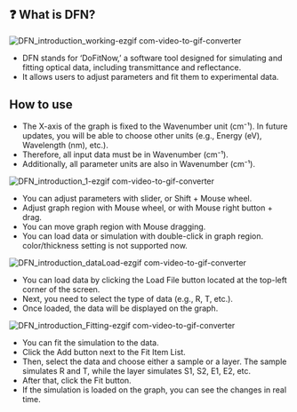 ## ❓ What is DFN?
![DFN_introduction_working-ezgif com-video-to-gif-converter](https://github.com/user-attachments/assets/84ff8118-b318-4ad8-8315-a338fcec9d4c)

- DFN stands for ‘DoFitNow,’ a software tool designed for simulating and fitting optical data, including transmittance and reflectance.
- It allows users to adjust parameters and fit them to experimental data.



## How to use
- The X-axis of the graph is fixed to the Wavenumber unit (cm⁻¹). In future updates, you will be able to choose other units (e.g., Energy (eV), Wavelength (nm), etc.).
- Therefore, all input data must be in Wavenumber (cm⁻¹).
- Additionally, all parameter units are also in Wavenumber (cm⁻¹).







![DFN_introduction_1-ezgif com-video-to-gif-converter](https://github.com/user-attachments/assets/8858972e-cf67-4e6a-9858-951b63cb8c0e)
- You can adjust parameters with slider, or Shift + Mouse wheel.
- Adjust graph region with Mouse wheel, or with Mouse right button + drag.
- You can move graph region with Mouse dragging.
- You can load data or simulation with double-click in graph region. color/thickness setting is not supported now.






![DFN_introduction_dataLoad-ezgif com-video-to-gif-converter](https://github.com/user-attachments/assets/a150fd93-12f0-436e-bace-c647145e9de5)
- You can load data by clicking the Load File button located at the top-left corner of the screen.
- Next, you need to select the type of data (e.g., R, T, etc.).
- Once loaded, the data will be displayed on the graph.





![DFN_introduction_Fitting-ezgif com-video-to-gif-converter](https://github.com/user-attachments/assets/94cb5591-84b2-4f62-9eea-44e648d461c1)
- You can fit the simulation to the data.
- Click the Add button next to the Fit Item List.
- Then, select the data and choose either a sample or a layer. The sample simulates R and T, while the layer simulates S1, S2, E1, E2, etc.
- After that, click the Fit button.
- If the simulation is loaded on the graph, you can see the changes in real time.


